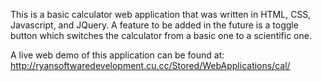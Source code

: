 This is a basic calculator web application that was written in HTML, CSS, Javascript, and JQuery. A feature to be added in the future is a
toggle button which switches the calculator from a basic one to a scientific one.

A live web demo of this application can be found at:
http://ryansoftwaredevelopment.cu.cc/Stored/WebApplications/cal/

